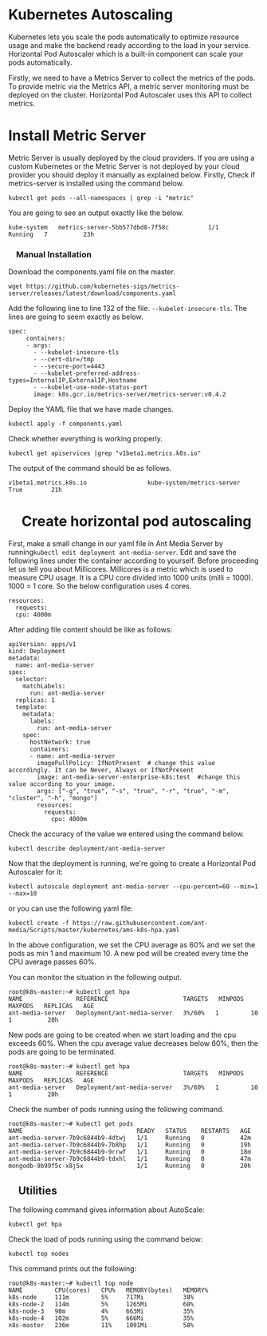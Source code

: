 # Kubernetes Autoscaling

Kubernetes lets you scale the pods automatically to optimize resource usage and make the backend ready according to the load in your service. Horizontal Pod Autoscaler which is a built-in component can scale your pods automatically.

Firstly, we need to have a Metrics Server to collect the metrics of the pods. To provide metric via the Metrics API, a metric server monitoring must be deployed on the cluster. Horizontal Pod Autoscaler uses this API to collect metrics.

Install Metric Server
=====================

Metric Server is usually deployed by the cloud providers. If you are using a custom Kubernetes or the Metric Server is not deployed by your cloud provider you should deploy it manually as explained below. Firstly, Check if metrics-server is installed using the command below.

    kubectl get pods --all-namespaces | grep -i "metric"

You are going to see an output exactly like the below.

    kube-system   metrics-server-5bb577dbd8-7f58c           1/1     Running   7          23h
    

  

###     [](https://github.com/ant-media/Ant-Media-Server/wiki/Kubernetes-Autoscaling#manual-installation)Manual Installation

Download the components.yaml file on the master.

  

    wget https://github.com/kubernetes-sigs/metrics-server/releases/latest/download/components.yaml

Add the following line to line 132 of the file. ```--kubelet-insecure-tls```. The lines are going to seem exactly as below.

    spec:
         containers:
         - args:
           - --kubelet-insecure-tls
           - --cert-dir=/tmp
           - --secure-port=4443
           - --kubelet-preferred-address-types=InternalIP,ExternalIP,Hostname
           - --kubelet-use-node-status-port
           image: k8s.gcr.io/metrics-server/metrics-server:v0.4.2
    

  

Deploy the YAML file that we have made changes.

    kubectl apply -f components.yaml
    

  

Check whether everything is working properly.

    kubectl get apiservices |grep "v1beta1.metrics.k8s.io"

  

The output of the command should be as follows.

    v1beta1.metrics.k8s.io                 kube-system/metrics-server   True        21h

  

    [](https://github.com/ant-media/Ant-Media-Server/wiki/Kubernetes-Autoscaling#create-horizontal-pod-autoscaling)Create horizontal pod autoscaling
====================================================================================================================================================

First, make a small change in our yaml file in Ant Media Server by running```kubectl edit deployment ant-media-server```. Edit and save the following lines under the container according to yourself. Before proceeding let us tell you about Millicores. Millicores is a metric which is used to measure CPU usage. It is a CPU core divided into 1000 units (milli = 1000). 1000 = 1 core. So the below configuration uses 4 cores.

    resources:
      requests:
      cpu: 4000m
    

  

After adding file content should be like as follows:

    apiVersion: apps/v1
    kind: Deployment
    metadata:
      name: ant-media-server
    spec:
      selector:
        matchLabels:
          run: ant-media-server
      replicas: 1
      template:
        metadata:
          labels:
            run: ant-media-server
        spec:
          hostNetwork: true
          containers:
          - name: ant-media-server
            imagePullPolicy: IfNotPresent  # change this value accordingly. It can be Never, Always or IfNotPresent
            image: ant-media-server-enterprise-k8s:test  #change this value according to your image.
            args: ["-g", "true", "-s", "true", "-r", "true", "-m", "cluster", "-h", "mongo"]
            resources:
              requests:
                cpu: 4000m
    

Check the accuracy of the value we entered using the command below.

    kubectl describe deployment/ant-media-server

Now that the deployment is running, we're going to create a Horizontal Pod Autoscaler for it:

    kubectl autoscale deployment ant-media-server --cpu-percent=60 --min=1 --max=10

or you can use the following yaml file:

    kubectl create -f https://raw.githubusercontent.com/ant-media/Scripts/master/kubernetes/ams-k8s-hpa.yaml

In the above configuration, we set the CPU average as 60% and we set the pods as min 1 and maximum 10. A new pod will be created every time the CPU average passes 60%.

You can monitor the situation in the following output.

    root@k8s-master:~# kubectl get hpa
    NAME               REFERENCE                     TARGETS   MINPODS   MAXPODS   REPLICAS   AGE
    ant-media-server   Deployment/ant-media-server   3%/60%   1         10         1          20h

New pods are going to be created when we start loading and the cpu exceeds 60%. When the cpu average value decreases below 60%, then the pods are going to be terminated.

    root@k8s-master:~# kubectl get hpa
    NAME               REFERENCE                     TARGETS   MINPODS   MAXPODS   REPLICAS   AGE
    ant-media-server   Deployment/ant-media-server   3%/60%   1         10         1          20h

Check the number of pods running using the following command.

    root@k8s-master:~# kubectl get pods
    NAME                                READY   STATUS    RESTARTS   AGE
    ant-media-server-7b9c6844b9-4dtwj   1/1     Running   0          42m
    ant-media-server-7b9c6844b9-7b8hp   1/1     Running   0          19h
    ant-media-server-7b9c6844b9-9rrwf   1/1     Running   0          18m
    ant-media-server-7b9c6844b9-tdxhl   1/1     Running   0          47m
    mongodb-9b99f5c-x8j5x               1/1     Running   0          20h

  

    [](https://github.com/ant-media/Ant-Media-Server/wiki/Kubernetes-Autoscaling#utilities)Utilities
----------------------------------------------------------------------------------------------------

The following command gives information about AutoScale:

    kubectl get hpa

  

Check the load of pods running using the command below:

    kubectl top nodes

  

This command prints out the following:

    root@k8s-master:~# kubectl top node
    NAME         CPU(cores)   CPU%   MEMORY(bytes)   MEMORY%   
    k8s-node     111m         5%     717Mi           38%       
    k8s-node-2   114m         5%     1265Mi          68%       
    k8s-node-3   98m          4%     663Mi           35%       
    k8s-node-4   102m         5%     666Mi           35%       
    n8s-master   236m         11%    1091Mi          58%